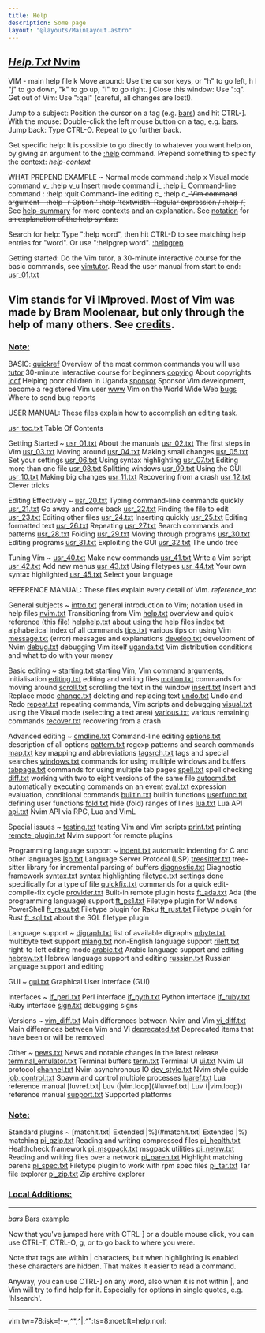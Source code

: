 ```yaml
---
title: Help
description: Some page
layout: "@layouts/MainLayout.astro"
---
```



## <a id="" class="section-title" href="#">*Help.Txt*	Nvim</a> 

VIM - main help file
k
Move around:  Use the cursor keys, or "h" to go left,	       h   l
"j" to go down, "k" to go up, "l" to go right.	 j
Close this window:  Use ":q<Enter>".
Get out of Vim:  Use ":qa!<Enter>" (careful, all changes are lost!).

Jump to a subject:  Position the cursor on a tag (e.g. [bars](#bars)) and hit CTRL-].
With the mouse:  Double-click the left mouse button on a tag, e.g. [bars](#bars).
Jump back:  Type CTRL-O.  Repeat to go further back.

Get specific help:  It is possible to go directly to whatever you want help
on, by giving an argument to the [:help](#:help) command.
Prepend something to specify the context:  *help-context*

WHAT			PREPEND    EXAMPLE	~
Normal mode command		   :help x
Visual mode command	  v_	   :help v_u
Insert mode command	  i_	   :help i_<Esc>
Command-line command	  :	   :help :quit
Command-line editing	  c_	   :help c_<Del>
Vim command argument	  -	   :help -r
Option			  '	   :help 'textwidth'
Regular expression	  /	   :help /[
See [help-summary](#help-summary) for more contexts and an explanation.
See [notation](#notation) for an explanation of the help syntax.

Search for help:  Type ":help word", then hit CTRL-D to see matching
help entries for "word".
Or use ":helpgrep word". [:helpgrep](#:helpgrep)

Getting started:  Do the Vim tutor, a 30-minute interactive course for the
basic commands, see [vimtutor](#vimtutor).
Read the user manual from start to end: [usr_01.txt](#usr_01.txt)

Vim stands for Vi IMproved.  Most of Vim was made by Bram Moolenaar, but only
through the help of many others.  See [credits](#credits).
------------------------------------------------------------------------------
### <a id="doc-file-list Q_ct" class="section-title" href="#doc-file-list Q_ct">Note:</a>
BASIC:
[quickref](#quickref)	Overview of the most common commands you will use
[tutor](#tutor)		30-minute interactive course for beginners
[copying](#copying)	About copyrights
[iccf](#iccf)		Helping poor children in Uganda
[sponsor](#sponsor)	Sponsor Vim development, become a registered Vim user
[www](#www)		Vim on the World Wide Web
[bugs](#bugs)		Where to send bug reports

USER MANUAL: These files explain how to accomplish an editing task.

[usr_toc.txt](#usr_toc.txt)	Table Of Contents

Getting Started ~
[usr_01.txt](#usr_01.txt)  About the manuals
[usr_02.txt](#usr_02.txt)  The first steps in Vim
[usr_03.txt](#usr_03.txt)  Moving around
[usr_04.txt](#usr_04.txt)  Making small changes
[usr_05.txt](#usr_05.txt)  Set your settings
[usr_06.txt](#usr_06.txt)  Using syntax highlighting
[usr_07.txt](#usr_07.txt)  Editing more than one file
[usr_08.txt](#usr_08.txt)  Splitting windows
[usr_09.txt](#usr_09.txt)  Using the GUI
[usr_10.txt](#usr_10.txt)  Making big changes
[usr_11.txt](#usr_11.txt)  Recovering from a crash
[usr_12.txt](#usr_12.txt)  Clever tricks

Editing Effectively ~
[usr_20.txt](#usr_20.txt)  Typing command-line commands quickly
[usr_21.txt](#usr_21.txt)  Go away and come back
[usr_22.txt](#usr_22.txt)  Finding the file to edit
[usr_23.txt](#usr_23.txt)  Editing other files
[usr_24.txt](#usr_24.txt)  Inserting quickly
[usr_25.txt](#usr_25.txt)  Editing formatted text
[usr_26.txt](#usr_26.txt)  Repeating
[usr_27.txt](#usr_27.txt)  Search commands and patterns
[usr_28.txt](#usr_28.txt)  Folding
[usr_29.txt](#usr_29.txt)  Moving through programs
[usr_30.txt](#usr_30.txt)  Editing programs
[usr_31.txt](#usr_31.txt)  Exploiting the GUI
[usr_32.txt](#usr_32.txt)  The undo tree

Tuning Vim ~
[usr_40.txt](#usr_40.txt)  Make new commands
[usr_41.txt](#usr_41.txt)  Write a Vim script
[usr_42.txt](#usr_42.txt)  Add new menus
[usr_43.txt](#usr_43.txt)  Using filetypes
[usr_44.txt](#usr_44.txt)  Your own syntax highlighted
[usr_45.txt](#usr_45.txt)  Select your language


REFERENCE MANUAL: These files explain every detail of Vim.	*reference_toc*

General subjects ~
[intro.txt](#intro.txt)	general introduction to Vim; notation used in help files
[nvim.txt](#nvim.txt)	Transitioning from Vim
[help.txt](#help.txt)	overview and quick reference (this file)
[helphelp.txt](#helphelp.txt)	about using the help files
[index.txt](#index.txt)	alphabetical index of all commands
[tips.txt](#tips.txt)	various tips on using Vim
[message.txt](#message.txt)	(error) messages and explanations
[develop.txt](#develop.txt)	development of Nvim
[debug.txt](#debug.txt)	debugging Vim itself
[uganda.txt](#uganda.txt)	Vim distribution conditions and what to do with your money

Basic editing ~
[starting.txt](#starting.txt)	starting Vim, Vim command arguments, initialisation
[editing.txt](#editing.txt)	editing and writing files
[motion.txt](#motion.txt)	commands for moving around
[scroll.txt](#scroll.txt)	scrolling the text in the window
[insert.txt](#insert.txt)	Insert and Replace mode
[change.txt](#change.txt)	deleting and replacing text
[undo.txt](#undo.txt)	Undo and Redo
[repeat.txt](#repeat.txt)	repeating commands, Vim scripts and debugging
[visual.txt](#visual.txt)	using the Visual mode (selecting a text area)
[various.txt](#various.txt)	various remaining commands
[recover.txt](#recover.txt)	recovering from a crash

Advanced editing ~
[cmdline.txt](#cmdline.txt)	Command-line editing
[options.txt](#options.txt)	description of all options
[pattern.txt](#pattern.txt)	regexp patterns and search commands
[map.txt](#map.txt)	key mapping and abbreviations
[tagsrch.txt](#tagsrch.txt)	tags and special searches
[windows.txt](#windows.txt)	commands for using multiple windows and buffers
[tabpage.txt](#tabpage.txt)	commands for using multiple tab pages
[spell.txt](#spell.txt)	spell checking
[diff.txt](#diff.txt)	working with two to eight versions of the same file
[autocmd.txt](#autocmd.txt)	automatically executing commands on an event
[eval.txt](#eval.txt)	expression evaluation, conditional commands
[builtin.txt](#builtin.txt)	builtin functions
[userfunc.txt](#userfunc.txt)	defining user functions
[fold.txt](#fold.txt)	hide (fold) ranges of lines
[lua.txt](#lua.txt)	Lua API
[api.txt](#api.txt)	Nvim API via RPC, Lua and VimL

Special issues ~
[testing.txt](#testing.txt)	    testing Vim and Vim scripts
[print.txt](#print.txt)	    printing
[remote_plugin.txt](#remote_plugin.txt)   Nvim support for remote plugins

Programming language support ~
[indent.txt](#indent.txt)       automatic indenting for C and other languages
[lsp.txt](#lsp.txt)          Language Server Protocol (LSP)
[treesitter.txt](#treesitter.txt)   tree-sitter library for incremental parsing of buffers
[diagnostic.txt](#diagnostic.txt)   Diagnostic framework
[syntax.txt](#syntax.txt)       syntax highlighting
[filetype.txt](#filetype.txt)     settings done specifically for a type of file
[quickfix.txt](#quickfix.txt)     commands for a quick edit-compile-fix cycle
[provider.txt](#provider.txt)     Built-in remote plugin hosts
[ft_ada.txt](#ft_ada.txt)       Ada (the programming language) support
[ft_ps1.txt](#ft_ps1.txt)       Filetype plugin for Windows PowerShell
[ft_raku.txt](#ft_raku.txt)      Filetype plugin for Raku
[ft_rust.txt](#ft_rust.txt)      Filetype plugin for Rust
[ft_sql.txt](#ft_sql.txt)       about the SQL filetype plugin

Language support ~
[digraph.txt](#digraph.txt)	list of available digraphs
[mbyte.txt](#mbyte.txt)	multibyte text support
[mlang.txt](#mlang.txt)	non-English language support
[rileft.txt](#rileft.txt)	right-to-left editing mode
[arabic.txt](#arabic.txt)	Arabic language support and editing
[hebrew.txt](#hebrew.txt)	Hebrew language support and editing
[russian.txt](#russian.txt)	Russian language support and editing

GUI ~
[gui.txt](#gui.txt)	Graphical User Interface (GUI)

Interfaces ~
[if_perl.txt](#if_perl.txt)	Perl interface
[if_pyth.txt](#if_pyth.txt)	Python interface
[if_ruby.txt](#if_ruby.txt)	Ruby interface
[sign.txt](#sign.txt)	debugging signs

Versions ~
[vim_diff.txt](#vim_diff.txt)	Main differences between Nvim and Vim
[vi_diff.txt](#vi_diff.txt)	Main differences between Vim and Vi
[deprecated.txt](#deprecated.txt)  Deprecated items that have been or will be removed

Other ~
[news.txt](#news.txt)		News and notable changes in the latest release
[terminal_emulator.txt](#terminal_emulator.txt)	Terminal buffers
[term.txt](#term.txt)		Terminal UI
[ui.txt](#ui.txt)		Nvim UI protocol
[channel.txt](#channel.txt)		Nvim asynchronous IO
[dev_style.txt](#dev_style.txt)		Nvim style guide
[job_control.txt](#job_control.txt)	Spawn and control multiple processes
[luaref.txt](#luaref.txt)		Lua reference manual
[luvref.txt|		Luv (|vim.loop](#luvref.txt|		Luv (|vim.loop)) reference manual
[support.txt](#support.txt)		Supported platforms

### <a id="standard-plugin-list" class="section-title" href="#standard-plugin-list">Note:</a>
Standard plugins ~
[matchit.txt|      Extended |%](#matchit.txt|      Extended |%) matching
[pi_gzip.txt](#pi_gzip.txt)      Reading and writing compressed files
[pi_health.txt](#pi_health.txt)    Healthcheck framework
[pi_msgpack.txt](#pi_msgpack.txt)   msgpack utilities
[pi_netrw.txt](#pi_netrw.txt)     Reading and writing files over a network
[pi_paren.txt](#pi_paren.txt)     Highlight matching parens
[pi_spec.txt](#pi_spec.txt)      Filetype plugin to work with rpm spec files
[pi_tar.txt](#pi_tar.txt)       Tar file explorer
[pi_zip.txt](#pi_zip.txt)       Zip archive explorer

### <a id="local-additions" class="section-title" href="#local-additions">Local Additions:</a>

------------------------------------------------------------------------------
*bars*		Bars example

Now that you've jumped here with CTRL-] or a double mouse click, you can use
CTRL-T, CTRL-O, g<RightMouse>, or <C-RightMouse> to go back to where you were.

Note that tags are within | characters, but when highlighting is enabled these
characters are hidden.  That makes it easier to read a command.

Anyway, you can use CTRL-] on any word, also when it is not within |, and Vim
will try to find help for it.  Especially for options in single quotes, e.g.
'hlsearch'.

------------------------------------------------------------------------------
vim:tw=78:isk=!-~,^*,^\|,^\":ts=8:noet:ft=help:norl:

